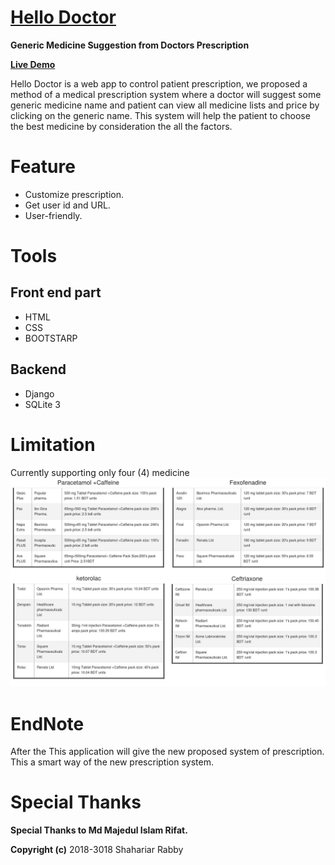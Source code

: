 # [Hello Doctor](https://hello-doctor.herokuapp.com)
**Generic Medicine Suggestion from Doctors Prescription**

**[Live Demo](https://hello-doctor.herokuapp.com)**

Hello Doctor is a web app to control patient prescription, we proposed a method of a medical prescription system
where a doctor will suggest some generic medicine name and patient can view all medicine lists and price by
clicking on the generic name. This system will help the patient to choose the best medicine by consideration the all the factors.

# Feature
* Customize prescription.
* Get user id and URL.
* User-friendly.

# Tools
## Front end part
* HTML
* CSS
* BOOTSTARP
## Backend
* Django
* SQLite 3
# Limitation
Currently supporting only four (4) medicine
![Medicene List](form/static/READMELimiataion.jpeg "Logo Title Text 1")

# EndNote
After the  This application will give the new proposed system of prescription. This a smart way of the new prescription system.

# Special Thanks
**Special Thanks to  Md Majedul Islam Rifat.**

**Copyright (c)** 2018-3018 Shahariar Rabby


